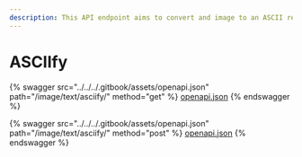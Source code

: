```yaml
---
description: This API endpoint aims to convert and image to an ASCII representation
---
```


# ASCIIfy

{% swagger src="../../../.gitbook/assets/openapi.json" path="/image/text/asciify/" method="get" %}
[openapi.json](../../../.gitbook/assets/openapi.json)
{% endswagger %}

{% swagger src="../../../.gitbook/assets/openapi.json" path="/image/text/asciify/" method="post" %}
[openapi.json](../../../.gitbook/assets/openapi.json)
{% endswagger %}
